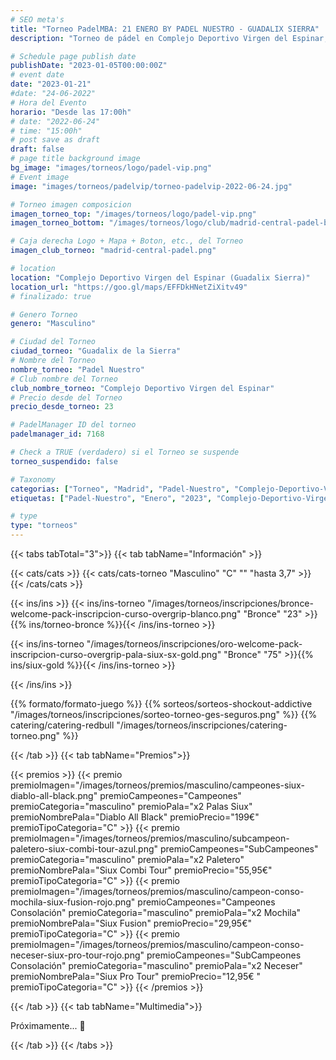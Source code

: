 ```yaml
---
# SEO meta's
title: "Torneo PadelMBA: 21 ENERO BY PADEL NUESTRO - GUADALIX SIERRA"
description: "Torneo de pádel en Complejo Deportivo Virgen del Espinar, Guadalix de la Sierra, el dia 21 de Enero 2023 by Padel Nuestro. Organizado gracias a PadelMBA"

# Schedule page publish date
publishDate: "2023-01-05T00:00:00Z"
# event date
date: "2023-01-21"
#date: "24-06-2022"
# Hora del Evento
horario: "Desde las 17:00h"
# date: "2022-06-24"
# time: "15:00h"
# post save as draft
draft: false
# page title background image
bg_image: "images/torneos/logo/padel-vip.png"
# Event image
image: "images/torneos/padelvip/torneo-padelvip-2022-06-24.jpg"

# Torneo imagen composicion
imagen_torneo_top: "/images/torneos/logo/padel-vip.png"
imagen_torneo_bottom: "/images/torneos/logo/club/madrid-central-padel-blanco.png"

# Caja derecha Logo + Mapa + Boton, etc., del Torneo
imagen_club_torneo: "madrid-central-padel.png"

# location
location: "Complejo Deportivo Virgen del Espinar (Guadalix Sierra)"
location_url: "https://goo.gl/maps/EFFDkHNetZiXitv49"
# finalizado: true

# Genero Torneo
genero: "Masculino"

# Ciudad del Torneo
ciudad_torneo: "Guadalix de la Sierra"
# Nombre del Torneo
nombre_torneo: "Padel Nuestro"
# Club nombre del Torneo
club_nombre_torneo: "Complejo Deportivo Virgen del Espinar"
# Precio desde del Torneo
precio_desde_torneo: 23

# PadelManager ID del torneo
padelmanager_id: 7168

# Check a TRUE (verdadero) si el Torneo se suspende
torneo_suspendido: false

# Taxonomy
categorias: ["Torneo", "Madrid", "Padel-Nuestro", "Complejo-Deportivo-Virgen-Espinar", "Guadalix-Sierra"]
etiquetas: ["Padel-Nuestro", "Enero", "2023", "Complejo-Deportivo-Virgen-Espinar", "Madrid-Central-Padel", "Guadalix-Sierra"]

# type
type: "torneos"
---
```


{{< tabs tabTotal="3">}}
{{< tab tabName="Información" >}}

{{< cats/cats >}}
{{< cats/cats-torneo "Masculino" "C" "" "hasta 3,7" >}}
{{< /cats/cats >}}

{{< ins/ins >}}
{{< ins/ins-torneo "/images/torneos/inscripciones/bronce-welcome-pack-inscripcion-curso-overgrip-blanco.png" "Bronce" "23" >}}{{% ins/torneo-bronce %}}{{< /ins/ins-torneo >}}

{{< ins/ins-torneo "/images/torneos/inscripciones/oro-welcome-pack-inscripcion-curso-overgrip-pala-siux-sx-gold.png" "Bronce" "75" >}}{{% ins/siux-gold %}}{{< /ins/ins-torneo >}}

{{< /ins/ins >}}

{{% formato/formato-juego %}}
{{% sorteos/sorteos-shockout-addictive "/images/torneos/inscripciones/sorteo-torneo-ges-seguros.png" %}}
{{% catering/catering-redbull "/images/torneos/inscripciones/catering-torneo.png" %}}

{{< /tab >}}
{{< tab tabName="Premios">}}

{{< premios >}}
{{< premio premioImagen="/images/torneos/premios/masculino/campeones-siux-diablo-all-black.png" premioCampeones="Campeones" premioCategoria="masculino" premioPala="x2 Palas Siux" premioNombrePala="Diablo All Black" premioPrecio="199€" premioTipoCategoria="C" >}}
{{< premio premioImagen="/images/torneos/premios/masculino/subcampeon-paletero-siux-combi-tour-azul.png" premioCampeones="SubCampeones" premioCategoria="masculino" premioPala="x2 Paletero" premioNombrePala="Siux Combi Tour" premioPrecio="55,95€" premioTipoCategoria="C" >}}
{{< premio premioImagen="/images/torneos/premios/masculino/campeon-conso-mochila-siux-fusion-rojo.png" premioCampeones="Campeones Consolación" premioCategoria="masculino" premioPala="x2 Mochila" premioNombrePala="Siux Fusion" premioPrecio="29,95€" premioTipoCategoria="C" >}}
{{< premio premioImagen="/images/torneos/premios/masculino/campeon-conso-neceser-siux-pro-tour-rojo.png" premioCampeones="SubCampeones Consolación" premioCategoria="masculino" premioPala="x2 Neceser" premioNombrePala="Siux Pro Tour" premioPrecio="12,95€ " premioTipoCategoria="C" >}}
{{< /premios >}}

{{< /tab >}}
{{< tab tabName="Multimedia">}}

Próximamente... 📸

{{< /tab >}}
{{< /tabs >}}
